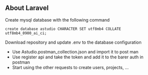 ## About Laravel

Create mysql database with the following command
```
create database astudio CHARACTER SET utf8mb4 COLLATE utf8mb4_0900_ai_ci;
```
Download repository and update .env to the database configuration

- Use Astudio.postman_collection.json and import it to post man
- Use register api and take the token and add it to the barer auth in postman
- Start using the other requests to create users, projects, ...
